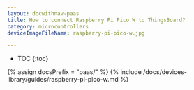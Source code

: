 ```yaml
---
layout: docwithnav-paas
title: How to connect Raspberry Pi Pico W to ThingsBoard?
category: microcontrollers
deviceImageFileName: raspberry-pi-pico-w.jpg

---
```


* TOC
{:toc}

{% assign docsPrefix = "paas/" %}
{% include /docs/devices-library/guides/raspberry-pi-pico-w.md %}
